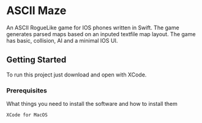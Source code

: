 # ASCII Maze

An ASCII RogueLike game for IOS phones written in Swift. The game generates parsed maps based on an inputed textfile map layout. The game has basic, collision, AI and a minimal IOS UI. 

## Getting Started

To run this project just download and open with XCode.

### Prerequisites

What things you need to install the software and how to install them

```
XCode for MacOS
```
